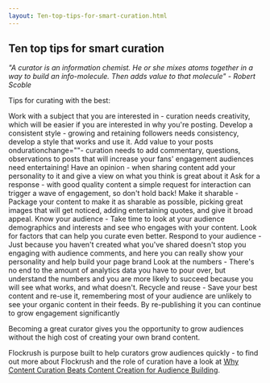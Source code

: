 ```yaml
---
layout: Ten-top-tips-for-smart-curation.html
---
```


<div class="ui left vertical stripe segment">
  <div class="ui left text container">
  <h2>
        Ten top tips for smart curation
        </h2>
  <p><i class="bigquote">"A curator is an information chemist. He or she mixes atoms together in a way to build an info-molecule. Then adds value to that molecule" - Robert Scoble</i></p>
  <p class="p-em-166">Tips for curating with the best:</p>
  <div class="ui ordered list"><a class="item"><span class="bold-notchup">Work with a subject that you are interested in </span> - curation needs creativity, which will be easier if you are interested in why you're posting.</a>
      <a class="item"><span class="bold-notchup">Develop a consistent style </span>- growing and retaining followers needs consistency, develop a style that works and use it.</a>
      <a class="item"><span class="bold-notchup">Add value to your posts ondurationchange=""</span>- curation needs to add commentary, questions, observations to posts that will increase your fans' engagement audiences need entertaining!</a>
      <a class="item"><span class="bold-notchup">Have an opinion </span>-  when sharing content add your personality to it and give a view on what you think is great about it</a>
      <a class="item"><span class="bold-notchup">Ask for a response </span>-  with good quality content a simple request for interaction can trigger a wave of engagement, so don't hold back!</a>
      <a class="item"><span class="bold-notchup">Make it sharable </span>-  Package your content to make it as sharable as possible, picking great images that will get noticed, adding entertaining quotes, and give it broad appeal.</a>
      <a class="item"><span class="bold-notchup">Know your audience </span>-  Take time to look at your audience demographics and interests and see who engages with your content. Look for factors that can help you curate even better.</a>
      <a class="item"><span class="bold-notchup">Respond to your audience </span>- Just because you haven't created what you've shared doesn't stop you engaging with audience comments, and here you can really show your personality and help build your page brand</a>
      <a class="item"><span class="bold-notchup">Look at the numbers </span>-  There's no end to the amount of analytics data you have to pour over, but understand the numbers and you are more likely to succeed because you will see what works, and what doesn't.</a>
      <a class="item"><span class="bold-notchup">Recycle and reuse </span>- Save your best content and re-use it, remembering most of your audience are unlikely to see your organic content in their feeds. By re-publishing it you can continue to grow engagement significantly</a></div>
  <p>Becoming a great curator gives you the opportunity to grow audiences without the high cost of creating your own brand content.
  </p>
  <p>Flockrush is purpose built to help curators grow audiences quickly - to find out more about Flockrush and the role of curation have a look at <a href="resources/Why-Content-Curation-Beats-Content-Creation-for-audience-building/">Why Content Curation Beats Content Creation for Audience Building</a>. 
  </p>
</div>
</div>
